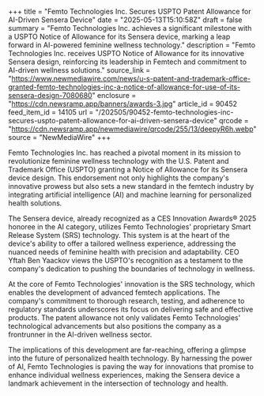 +++
title = "Femto Technologies Inc. Secures USPTO Patent Allowance for AI-Driven Sensera Device"
date = "2025-05-13T15:10:58Z"
draft = false
summary = "Femto Technologies Inc. achieves a significant milestone with a USPTO Notice of Allowance for its Sensera device, marking a leap forward in AI-powered feminine wellness technology."
description = "Femto Technologies Inc. receives USPTO Notice of Allowance for its innovative Sensera design, reinforcing its leadership in Femtech and commitment to AI-driven wellness solutions."
source_link = "https://www.newmediawire.com/news/u-s-patent-and-trademark-office-granted-femto-technologies-inc-a-notice-of-allowance-for-use-of-its-sensera-design-7080680"
enclosure = "https://cdn.newsramp.app/banners/awards-3.jpg"
article_id = 90452
feed_item_id = 14105
url = "/202505/90452-femto-technologies-inc-secures-uspto-patent-allowance-for-ai-driven-sensera-device"
qrcode = "https://cdn.newsramp.app/newmediawire/qrcode/255/13/deepyR6h.webp"
source = "NewMediaWire"
+++

<p>Femto Technologies Inc. has reached a pivotal moment in its mission to revolutionize feminine wellness technology with the U.S. Patent and Trademark Office (USPTO) granting a Notice of Allowance for its Sensera device design. This endorsement not only highlights the company's innovative prowess but also sets a new standard in the femtech industry by integrating artificial intelligence (AI) and machine learning for personalized health solutions.</p><p>The Sensera device, already recognized as a CES Innovation Awards® 2025 honoree in the AI category, utilizes Femto Technologies' proprietary Smart Release System (SRS) technology. This system is at the heart of the device's ability to offer a tailored wellness experience, addressing the nuanced needs of feminine health with precision and adaptability. CEO Yftah Ben Yaackov views the USPTO's recognition as a testament to the company's dedication to pushing the boundaries of technology in wellness.</p><p>At the core of Femto Technologies' innovation is the SRS technology, which enables the development of advanced femtech applications. The company's commitment to thorough research, testing, and adherence to regulatory standards underscores its focus on delivering safe and effective products. The patent allowance not only validates Femto Technologies' technological advancements but also positions the company as a frontrunner in the AI-driven wellness sector.</p><p>The implications of this development are far-reaching, offering a glimpse into the future of personalized health technology. By harnessing the power of AI, Femto Technologies is paving the way for innovations that promise to enhance individual wellness experiences, making the Sensera device a landmark achievement in the intersection of technology and health.</p>